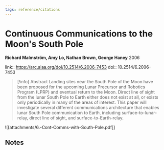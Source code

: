 ```yaml
---
tags: reference/citations
---
```

# Continuous Communications to the Moon's South Pole

**Richard Malmström, Amy Lo, Nathan Brown, George Haney**
2006

link:: https://arc.aiaa.org/doi/10.2514/6.2006-7453
doi:: 10.2514/6.2006-7453

> [!info] Abstract
> Landing sites near the South Pole of the Moon have been proposed for the upcoming
Lunar Precursor and Robotics Program (LPRP) and eventual return to the Moon. Direct
line of sight from the lunar South Pole to Earth either does not exist at all, or exists only
periodically in many of the areas of interest. This paper will investigate several different
communications architecture that enables lunar South Pole communication to Earth,
including surface-to-lunar-relay, direct line of sight, and surface-to-Earth-relay.

![[attachments/6.-Cont-Comms-with-South-Pole.pdf]]

## Notes

